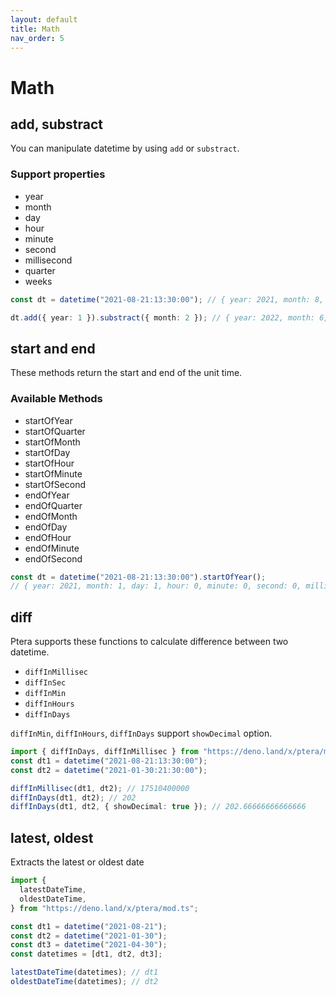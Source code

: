 ```yaml
---
layout: default
title: Math
nav_order: 5
---
```


# Math

## add, substract

You can manipulate datetime by using `add` or `substract`.

### Support properties

- year
- month
- day
- hour
- minute
- second
- millisecond
- quarter
- weeks

```typescript
const dt = datetime("2021-08-21:13:30:00"); // { year: 2021, month: 8, day: 21, hour: 13, minute: 30, second: 0, millisecond: 0, }

dt.add({ year: 1 }).substract({ month: 2 }); // { year: 2022, month: 6, day: 21, hour: 13, minute: 30, second: 0, millisecond: 0, }
```

## start and end

These methods return the start and end of the unit time.

### Available Methods

- startOfYear
- startOfQuarter
- startOfMonth
- startOfDay
- startOfHour
- startOfMinute
- startOfSecond
- endOfYear
- endOfQuarter
- endOfMonth
- endOfDay
- endOfHour
- endOfMinute
- endOfSecond

```typescript
const dt = datetime("2021-08-21:13:30:00").startOfYear();
// { year: 2021, month: 1, day: 1, hour: 0, minute: 0, second: 0, millisecond: 0, }
```

## diff

Ptera supports these functions to calculate difference between two datetime.

- `diffInMillisec`
- `diffInSec`
- `diffInMin`
- `diffInHours`
- `diffInDays`

`diffInMin`, `diffInHours`, `diffInDays` support `showDecimal` option.

```typescript
import { diffInDays, diffInMillisec } from "https://deno.land/x/ptera/mod.ts";
const dt1 = datetime("2021-08-21:13:30:00");
const dt2 = datetime("2021-01-30:21:30:00");

diffInMillisec(dt1, dt2); // 17510400000
diffInDays(dt1, dt2); // 202
diffInDays(dt1, dt2, { showDecimal: true }); // 202.66666666666666
```

## latest, oldest

Extracts the latest or oldest date

```typescript
import {
  latestDateTime,
  oldestDateTime,
} from "https://deno.land/x/ptera/mod.ts";

const dt1 = datetime("2021-08-21");
const dt2 = datetime("2021-01-30");
const dt3 = datetime("2021-04-30");
const datetimes = [dt1, dt2, dt3];

latestDateTime(datetimes); // dt1
oldestDateTime(datetimes); // dt2
```
